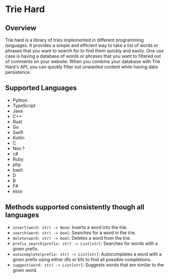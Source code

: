# Trie Hard

## Overview
Trie hard is a library of tries implemented in different programming languages. It provides a simple and efficient way to take a list of words or phrases that you want to search for to find them quickly and easily. One use case is having a database of words or phrases that you want to filtered out of comments on your website. When you combine your database with Trie Hard's API, you can quickly filter out unwanted content while having data persistence.
## Supported Languages
- Python
- TypeScript
- Java
- C++
- Rust
- Go
- Swift
- Kotlin
- C
- Nim ?
- c#
- Ruby
- php
- bash
- D
- B
- F#
- elixir


## Methods supported consistently though all languages
- `insert(word: str) -> None`: Inserts a word into the trie.
- `search(word: str) -> bool`: Searches for a word in the trie.
- `delete(word: str) -> bool`: Deletes a word from the trie.
- `prefix_search(prefix: str) -> List[str]`: Searches for words with a given prefix.
- `autocomplete(prefix: str) -> List[str]`: Autocompletes a word with a given prefix using either dfs or bfs to find all possible completions.
- `suggest(word: str) -> List[str]`: Suggests words that are similar to the given word.

